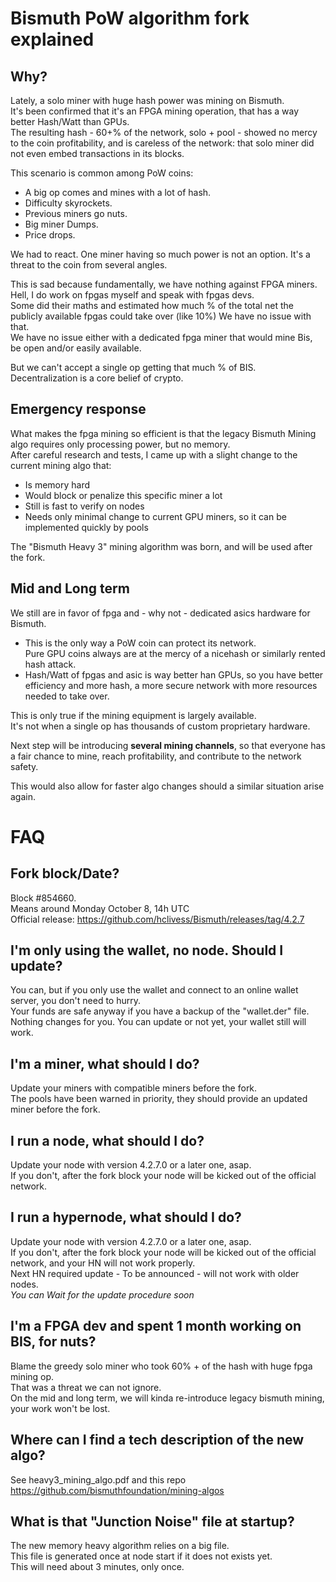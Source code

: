 # Bismuth PoW algorithm fork explained

## Why?

Lately, a solo miner with huge hash power was mining on Bismuth.  
It's been confirmed that it's an FPGA mining operation, that has a way better Hash/Watt than GPUs.  
The resulting hash - 60+% of the network, solo + pool - showed no mercy to the coin profitability, and is careless of the network: that solo miner did not even embed transactions in its blocks.  

This scenario is common among PoW coins: 
- A big op comes and mines with a lot of hash.   
- Difficulty skyrockets.  
- Previous miners go nuts.  
- Big miner Dumps.  
- Price drops.  

We had to react. One miner having so much power is not an option. It's a threat to the coin from several angles.

This is sad because fundamentally, we have nothing against FPGA miners.  
Hell, I do work on fpgas myself and speak with fpgas devs.  
Some did their maths and estimated how much % of the total net the publicly available fpgas could take over (like 10%)
We have no issue with that.  
We have no issue either with a dedicated fpga miner that would mine Bis, be open and/or easily available.

But we can't accept a single op getting that much % of BIS.  
Decentralization is a core belief of crypto.

## Emergency response

What makes the fpga mining so efficient is that the legacy Bismuth Mining algo requires only processing power, but no memory.  
After careful research and tests, I came up with a slight change to the current mining algo that:
- Is memory hard
- Would block or penalize this specific miner a lot
- Still is fast to verify on nodes
- Needs only minimal change to current GPU miners, so it can be implemented quickly by pools  

The "Bismuth Heavy 3" mining algorithm was born, and will be used after the fork.

## Mid and Long term

We still are in favor of fpga and - why not - dedicated asics hardware for Bismuth.  

- This is the only way a PoW coin can protect its network.  
  Pure GPU coins always are at the mercy of a nicehash or similarly rented hash attack.
- Hash/Watt of fpgas and asic is way better han GPUs, so you have better efficiency and more hash, a more secure network with more resources needed to take over.

This is only true if the mining equipment is largely available.  
It's not when a single op has thousands of custom proprietary hardware. 

Next step will be introducing **several mining channels**, so that everyone has a fair chance to mine, reach profitability, and contribute to the network safety.

This would also allow for faster algo changes should a similar situation arise again.
 

# FAQ

## Fork block/Date?

Block #854660.  
Means around Monday October 8, 14h UTC  
Official release: https://github.com/hclivess/Bismuth/releases/tag/4.2.7

## I'm only using the wallet, no node. Should I update?
You can, but if you only use the wallet and connect to an online wallet server, you don't need to hurry.  
Your funds are safe anyway if you have a backup of the "wallet.der" file.  
Nothing changes for you. You can update or not yet, your wallet still will work.

## I'm a miner, what should I do?
Update your miners with compatible miners before the fork.  
The pools have been warned in priority, they should provide an updated miner before the fork.

## I run a node, what should I do?
Update your node with version 4.2.7.0 or a later one, asap.  
If you don't, after the fork block your node will be kicked out of the official network.

## I run a hypernode, what should I do?
Update your node with version 4.2.7.0 or a later one, asap.  
If you don't, after the fork block your node will be kicked out of the official network, and your HN will not work properly.   
Next HN required update - To be announced - will not work with older nodes.  
*You can Wait for the update procedure soon*

## I'm a FPGA dev and spent 1 month working on BIS, for nuts?
Blame the greedy solo miner who took 60% + of the hash with huge fpga mining op.    
That was a threat we can not ignore.  
On the mid and long term, we will kinda re-introduce legacy bismuth mining, your work won't be lost. 

## Where can I find a tech description of the new algo?
See heavy3_mining_algo.pdf and this repo https://github.com/bismuthfoundation/mining-algos

## What is that "Junction Noise" file at startup?
The new memory heavy algorithm relies on a big file.  
This file is generated once at node start if it does not exists yet.    
This will need about 3 minutes, only once.
